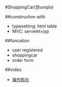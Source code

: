 #ShoppingCar(仿uniqlo)

##construction with
* typesetting:
    html table
* MVC:
    servelet+jsp

##funcation
* user registered
* shoppingcar
* order form

##video
* <a href="https://www.youtube.com/watch?v=Koh3x2X4vVQ">操作影片</a>
